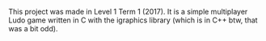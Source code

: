 This project was made in Level 1 Term 1 (2017). It is a simple multiplayer Ludo game written in C with the igraphics library (which is in C++ btw, that was a bit odd).
